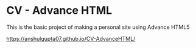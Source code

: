 # CV - Advance HTML
This is the basic project of making a personal site using Advance HTML5

https://anshulgupta07.github.io/CV-AdvanceHTML/
